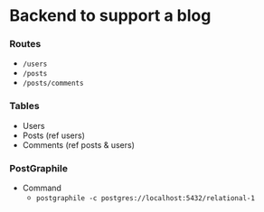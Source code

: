 # Backend to support a blog

### **Routes**

- `/users`
- `/posts`
- `/posts/comments`

### **Tables**

- Users
- Posts (ref users)
- Comments (ref posts & users)

### **PostGraphile**

- Command
  - `postgraphile -c postgres://localhost:5432/relational-1`
